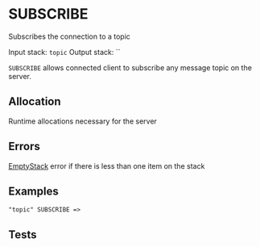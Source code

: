 # SUBSCRIBE

Subscribes the connection to a topic

Input stack: `topic`
Output stack: ``

`SUBSCRIBE` allows connected client to subscribe any message topic
on the server.

## Allocation

Runtime allocations necessary for the server  

## Errors

[EmptyStack](./ERRORS/EmptyStack.md) error if there is less than one item on the stack

## Examples

```
"topic" SUBSCRIBE =>
```

## Tests

```
```